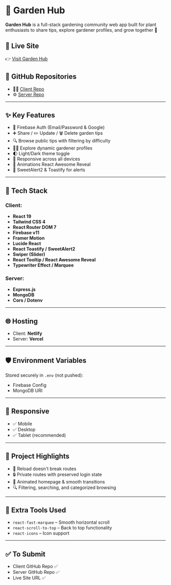 # 🌿 Garden Hub

**Garden Hub** is a full-stack gardening community web app built for plant enthusiasts to share tips, explore gardener profiles, and grow together 🌱

## 🔗 Live Site

👉 [Visit Garden Hub](https://garden-hub.netlify.app/)

## 📁 GitHub Repositories

- 🧑‍💻 [Client Repo](https://github.com/Programming-Hero-Web-Course4/b11a10-client-side-developer-zahir)
- ⚙️ [Server Repo](https://github.com/Programming-Hero-Web-Course4/b11a10-server-side-developer-zahir)

---

## ✨ Key Features

- 🔐 Firebase Auth (Email/Password & Google)
- ➕ Share / ✏️ Update / 🗑️ Delete garden tips
- 🔍 Browse public tips with filtering by difficulty
- 🧑‍🌾 Explore dynamic gardener profiles
- 🌓 Light/Dark theme toggle
- 📱 Responsive across all devices
- 🎥 Animations React Awesome Reveal
- 📢 SweetAlert2 & Toastify for alerts

---

## 🧩 Tech Stack

### Client:
- **React 19**
- **Tailwind CSS 4**
- **React Router DOM 7**
- **Firebase v11**
- **Framer Motion**
- **Lucide React**
- **React Toastify / SweetAlert2**
- **Swiper (Slider)**
- **React Tooltip / React Awesome Reveal**
- **Typewriter Effect / Marquee**

### Server:
- **Express.js**
- **MongoDB**
- **Cors / Dotenv**

---

## 🌐 Hosting

- Client: **Netlify**
- Server: **Vercel**

---

## 🛡 Environment Variables

Stored securely in `.env` (not pushed):
- Firebase Config
- MongoDB URI

---

## 📱 Responsive

- ✅ Mobile
- ✅ Desktop
- ✅ Tablet (recommended)

---

## 📌 Project Highlights

- 🔄 Reload doesn't break routes
- 🔒 Private routes with preserved login state
- 🎉 Animated homepage & smooth transitions
- 🔍 Filtering, searching, and categorized browsing

---

## 🧪 Extra Tools Used

- `react-fast-marquee` – Smooth horizontal scroll
- `react-scroll-to-top` – Back to top functionality
- `react-icons` – Icon support

---

## ✅ To Submit

- Client GitHub Repo ✅  
- Server GitHub Repo ✅  
- Live Site URL ✅  
